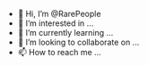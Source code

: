 - 👋 Hi, I’m @RarePeople
- 👀 I’m interested in ...
- 🌱 I’m currently learning ...
- 💞️ I’m looking to collaborate on ...
- 📫 How to reach me ...

<!---
RarePeoplee/RarePeoplee is a ✨ special ✨ repository because its `README.md` (this file) appears on your GitHub profile.
You can click the Preview link to take a look at your changes.
--->
